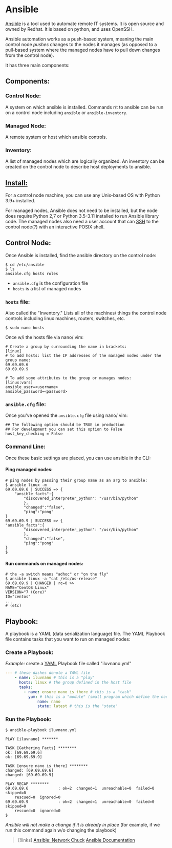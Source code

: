

# Ansible
[Ansible](https://docs.ansible.com/ansible/latest/getting_started/index.html) is a tool used to automate remote IT systems. It is open source and owned by Redhat. It is based on python, and uses OpenSSH. 

Ansible automation works as a push-based system, meaning the main control node *pushes* changes to the nodes it manages (as opposed to a pull-based system where the managed nodes have to pull down changes from the control node).

It has three main components:
## Components:
### Control Node:
A system on which ansible is installed. Commands r/t to ansible can be run on a control node including `ansible` or `ansible-inventory`.
### Managed Node:
A remote system or host which ansible controls.
### Inventory:
A list of managed nodes which are logically organized. An inventory can be created on the control node to describe host deployments to ansible.
## [Install:](https://docs.ansible.com/ansible/latest/installation_guide/intro_installation.html)
For a control node machine, you can use any Unix-based OS with Python 3.9+ installed.

For managed nodes, Ansible does not need to be installed, but the node does require Python 2,7 or Python 3.5-3.11 installed to run Ansible library code. The managed nodes also need a user account that can [SSH](/networking/protocols/SSH.md) to the control node(?) with an interactive POSIX shell.
## Control Node:
Once Ansible is installed, find the ansible directory on the control node:
```shell
$ cd /etc/ansible
$ ls
ansible.cfg hosts roles
```
- `ansible.cfg` is the configuration file
- `hosts` is a list of managed nodes
### `hosts` file:
Also called the "Inventory." Lists all of the machines/ things the control node controls including linux machines, routers, switches, etc.
```shell
$ sudo nano hosts
```

Once w/i the hosts file via nano/ vim:
```shell
# Create a group by surrounding the name in brackets:
[linux]
# to add hosts: list the IP addresses of the managed nodes under the group name:
69.69.69.6
69.69.69.9

# To add some attributes to the group or manages nodes:
[linux:vars]
ansible_user=<username>
ansible_password=<password>
```
### `ansible.cfg` file:
Once you've opened the `ansible.cfg` file using nano/ vim:
```shell
## The following option should be TRUE in production
## For development you can set this option to False
host_key_checking = False
```
### Command Line:
Once these basic settings are placed, you can use ansible in the CLI:
#### Ping managed nodes:
```shell
# ping nodes by passing their group name as an arg to ansible:
$ ansible linux -m
69.69.69.6 | SUCCESS => {
	"ansible_facts":{
		"discovered_interpreter_python": "/usr/bin/python"
		},
		"changed":"false",
		"ping":"pong"
}
69.69.69.9 | SUCCESS => {
"ansible_facts":{
		"discovered_interpreter_python": "/usr/bin/python"
		},
		"changed":"false",
		"ping":"pong"
}
$
```
#### Run commands on managed nodes:
```shell
# the -a switch means "adhoc" or "on the fly"
$ ansible linux -a "cat /etc/os-release"
69.69.69.9 | CHANGED | rc=0 >>
NAME="CentOS Linux"
VERSION="7 (Core)"
ID="centos"
... 
# (etc)
```
## Playbook:
A playbook is a YAML (data serialization language) file. The YAML Playbook file contains tasks that you want to run on managed nodes:
### Create a Playbook:
*Example:* create a [YAML](/coding/languages/YAML.md) Playbook file called "iluvnano.yml"
```YAML
--- # these dashes denote a YAML file
	- name: iluvnano # this is a "play"
	  hosts: linux # the group defined in the host file
	  tasks:
		- name: ensure nano is there # this is a "task"
		  yum: # this is a "module" (small program which define the node's state)
			  name: nano
			  state: latest # this is the "state"
```
### Run the Playbook:
```shell
$ ansible-playbook iluvnano.yml

PLAY [iluvnano] *******

TASK [Gathering Facts] ********
ok: [69.69.69.6]
ok: [69.69.69.9]

TASK [ensure nano is there] ********
changed: [69.69.69.6]
changed: [69.69.69.9]

PLAY RECAP ********
69.69.69.6             : ok=2  changed=1  unreachable=0  failed=0  skipped=0
	rescued=0  ignored=0
69.69.69.9             : ok=2  changed=1  unreachable=0  failed=0  skipped=0
	rescued=0  ignored=0
$
```
*Ansible will not make a change if it is already in place* (for example, if we run this command again w/o changing the playbook)

> [!links]
> [Ansible: Network Chuck](https://www.youtube.com/watch?v=5hycyr-8EKs&ab_channel=NetworkChuck)
> [Ansible Documentation](https://docs.ansible.com/ansible/latest/index.html)


